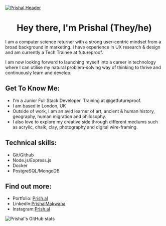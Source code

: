 [![Prishal Header](https://prish.al/images/PrishalMakwanaHeader.png "Header")](https://prish.al/)

<h1 align="center">Hey there, I'm Prishal (They/he)</h1>

I am a computer science returner with a strong user-centric mindset from a broad background in marketing. I have experience in UX research & design and am currently a Tech Trainee at futureproof.

I am now looking forward to launching myself into a career in technology where I can utilise my natural problem-solving way of thinking to thrive and continuously learn and develop.

<h2> Get To Know Me:</h2>

- I'm a Junior Full Stack Developer. Training at @getfutureproof.
- I am based in London, UK
- Outside of work, I am an avid learner of art, ancient & human history, geography, human migration and philosophy.
- I also love to explore my creative side through different mediums such as acrylic, chalk, clay, photography and digital wire-framing.

<h2> Technical skills:</h2>

- Git/Github
- Node.js/Express.js
- Docker
- PostgreSQL/MongoDB

<h2> Find out more:</h2>

<ul>
<li>Portfolio: <a href="https://prish.al"><i class="bi bi-file-person"></i> Prish.al</a></li>
<li>LinkedIn:<a href="https://www.linkedin.com/in/prishalmakwana/"><i class="bi bi-linkedin"></i>PrishalMakwana</a></li>
<li>Instagram:<a href="https://www.instagram.com/prish.al"><i class="bi bi-instagram"></i>Prish.al</a></li>
</ul>

![Prishal's GitHub stats](https://github-readme-stats.vercel.app/api?username=prishalm&show_icons=true&theme=vision-friendly-dark)
